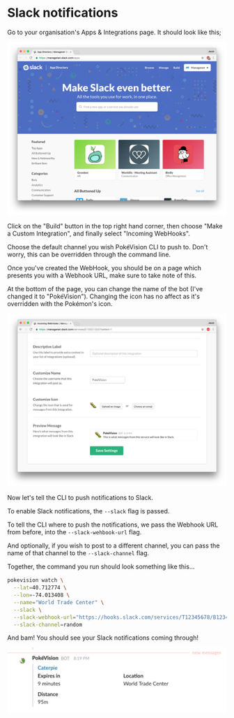 # Slack notifications

Go to your organisation's Apps & Integrations page. It should look like this;

![Apps & Integrations](./slack-notifications/screenshot-1.png)

Click on the "Build" button in the top right hand corner, then choose "Make a Custom Integration", and finally select "Incoming WebHooks".

Choose the default channel you wish PokéVision CLI to push to. Don't worry, this can be overridden through the command line.

Once you've created the WebHook, you should be on a page which presents you with a Webhook URL, make sure to take note of this.

At the bottom of the page, you can change the name of the bot (I've changed it to "PokéVision"). Changing the icon has no affect as it's overridden with the Pokémon's icon.

![Webhook customisations](./slack-notifications/screenshot-2.png)

Now let's tell the CLI to push notifications to Slack.

To enable Slack notifications, the `--slack` flag is passed.

To tell the CLI where to push the notifications, we pass the Webhook URL from before, into the `--slack-wehbook-url` flag.

And optionally, if you wish to post to a different channel, you can pass the name of that channel to the `--slack-channel` flag.

Together, the command you run should look something like this...

```sh
pokevision watch \
  --lat=40.712774 \
  --lon=-74.013408 \
  --name="World Trade Center" \
  --slack \
  --slack-webhook-url="https://hooks.slack.com/services/T12345678/B12345678/nfogsnfmwi34oti3g4ot8" \
  --slack-channel=random
```

And bam! You should see your Slack notifications coming through!

![Slack notification](./slack-notifications/screenshot-3.png)
